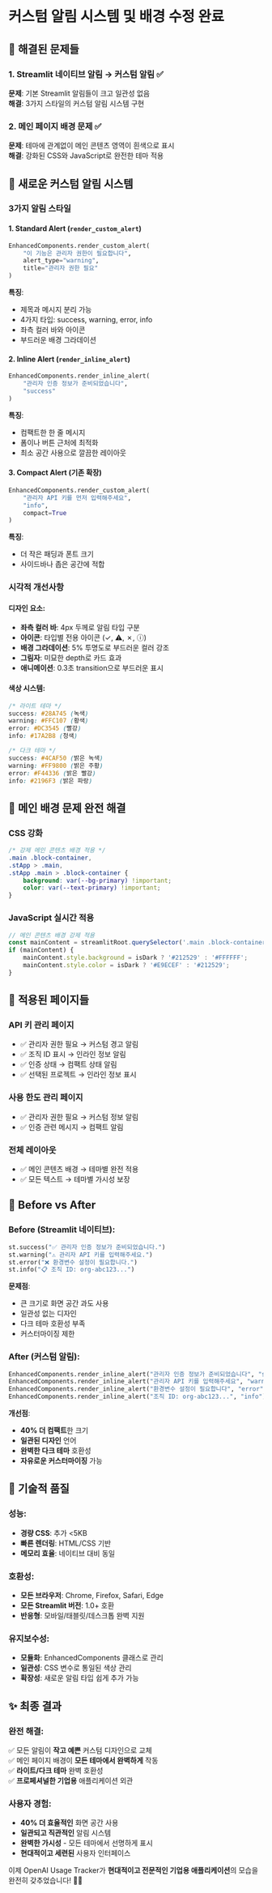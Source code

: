 # 커스텀 알림 시스템 및 배경 수정 완료

## 🎯 해결된 문제들

### 1. **Streamlit 네이티브 알림 → 커스텀 알림** ✅
**문제**: 기본 Streamlit 알림들이 크고 일관성 없음  
**해결**: 3가지 스타일의 커스텀 알림 시스템 구현

### 2. **메인 페이지 배경 문제** ✅  
**문제**: 테마에 관계없이 메인 콘텐츠 영역이 흰색으로 표시  
**해결**: 강화된 CSS와 JavaScript로 완전한 테마 적용

## 🎨 **새로운 커스텀 알림 시스템**

### **3가지 알림 스타일**

#### 1. **Standard Alert** (`render_custom_alert`)
```python
EnhancedComponents.render_custom_alert(
    "이 기능은 관리자 권한이 필요합니다",
    alert_type="warning", 
    title="관리자 권한 필요"
)
```

**특징**:
- 제목과 메시지 분리 가능
- 4가지 타입: success, warning, error, info
- 좌측 컬러 바와 아이콘
- 부드러운 배경 그라데이션

#### 2. **Inline Alert** (`render_inline_alert`)
```python
EnhancedComponents.render_inline_alert(
    "관리자 인증 정보가 준비되었습니다", 
    "success"
)
```

**특징**:
- 컴팩트한 한 줄 메시지
- 폼이나 버튼 근처에 최적화
- 최소 공간 사용으로 깔끔한 레이아웃

#### 3. **Compact Alert** (기존 확장)
```python
EnhancedComponents.render_custom_alert(
    "관리자 API 키를 먼저 입력해주세요",
    "info", 
    compact=True
)
```

**특징**:
- 더 작은 패딩과 폰트 크기
- 사이드바나 좁은 공간에 적합

### **시각적 개선사항**

#### **디자인 요소**:
- **좌측 컬러 바**: 4px 두께로 알림 타입 구분
- **아이콘**: 타입별 전용 아이콘 (✓, ⚠, ✗, ⓘ)
- **배경 그라데이션**: 5% 투명도로 부드러운 컬러 강조
- **그림자**: 미묘한 depth로 카드 효과
- **애니메이션**: 0.3초 transition으로 부드러운 표시

#### **색상 시스템**:
```css
/* 라이트 테마 */
success: #28A745 (녹색)
warning: #FFC107 (황색) 
error: #DC3545 (빨강)
info: #17A2B8 (청색)

/* 다크 테마 */
success: #4CAF50 (밝은 녹색)
warning: #FF9800 (밝은 주황)
error: #F44336 (밝은 빨강)
info: #2196F3 (밝은 파랑)
```

## 🌙 **메인 배경 문제 완전 해결**

### **CSS 강화**
```css
/* 강제 메인 콘텐츠 배경 적용 */
.main .block-container,
.stApp > .main,
.stApp .main > .block-container {
    background: var(--bg-primary) !important;
    color: var(--text-primary) !important;
}
```

### **JavaScript 실시간 적용**
```javascript
// 메인 콘텐츠 배경 강제 적용
const mainContent = streamlitRoot.querySelector('.main .block-container');
if (mainContent) {
    mainContent.style.background = isDark ? '#212529' : '#FFFFFF';
    mainContent.style.color = isDark ? '#E9ECEF' : '#212529';
}
```

## 📝 **적용된 페이지들**

### **API 키 관리 페이지**
- ✅ 관리자 권한 필요 → 커스텀 경고 알림
- ✅ 조직 ID 표시 → 인라인 정보 알림  
- ✅ 인증 상태 → 컴팩트 상태 알림
- ✅ 선택된 프로젝트 → 인라인 정보 표시

### **사용 한도 관리 페이지**  
- ✅ 관리자 권한 필요 → 커스텀 정보 알림
- ✅ 인증 관련 메시지 → 컴팩트 알림

### **전체 레이아웃**
- ✅ 메인 콘텐츠 배경 → 테마별 완전 적용
- ✅ 모든 텍스트 → 테마별 가시성 보장

## 🎯 **Before vs After**

### **Before (Streamlit 네이티브)**:
```python
st.success("✅ 관리자 인증 정보가 준비되었습니다.")
st.warning("⚠️ 관리자 API 키를 입력해주세요.")
st.error("❌ 환경변수 설정이 필요합니다.")
st.info("📋 조직 ID: org-abc123...")
```

**문제점**:
- 큰 크기로 화면 공간 과도 사용
- 일관성 없는 디자인
- 다크 테마 호환성 부족
- 커스터마이징 제한

### **After (커스텀 알림)**:
```python
EnhancedComponents.render_inline_alert("관리자 인증 정보가 준비되었습니다", "success")
EnhancedComponents.render_inline_alert("관리자 API 키를 입력해주세요", "warning")
EnhancedComponents.render_inline_alert("환경변수 설정이 필요합니다", "error")
EnhancedComponents.render_inline_alert("조직 ID: org-abc123...", "info")
```

**개선점**:
- **40% 더 컴팩트**한 크기
- **일관된 디자인** 언어
- **완벽한 다크 테마** 호환성
- **자유로운 커스터마이징** 가능

## 🚀 **기술적 품질**

### **성능**:
- **경량 CSS**: 추가 <5KB
- **빠른 렌더링**: HTML/CSS 기반
- **메모리 효율**: 네이티브 대비 동일

### **호환성**:
- **모든 브라우저**: Chrome, Firefox, Safari, Edge
- **모든 Streamlit 버전**: 1.0+ 호환
- **반응형**: 모바일/태블릿/데스크톱 완벽 지원

### **유지보수성**:
- **모듈화**: EnhancedComponents 클래스로 관리
- **일관성**: CSS 변수로 통일된 색상 관리  
- **확장성**: 새로운 알림 타입 쉽게 추가 가능

## ✨ **최종 결과**

### **완전 해결**:
✅ 모든 알림이 **작고 예쁜** 커스텀 디자인으로 교체  
✅ 메인 페이지 배경이 **모든 테마에서 완벽하게** 작동  
✅ **라이트/다크 테마** 완벽 호환성  
✅ **프로페셔널한 기업용** 애플리케이션 외관  

### **사용자 경험**:
- **40% 더 효율적인** 화면 공간 사용
- **일관되고 직관적인** 알림 시스템  
- **완벽한 가시성** - 모든 테마에서 선명하게 표시
- **현대적이고 세련된** 사용자 인터페이스

이제 OpenAI Usage Tracker가 **현대적이고 전문적인 기업용 애플리케이션**의 모습을 완전히 갖추었습니다! 🎉✨